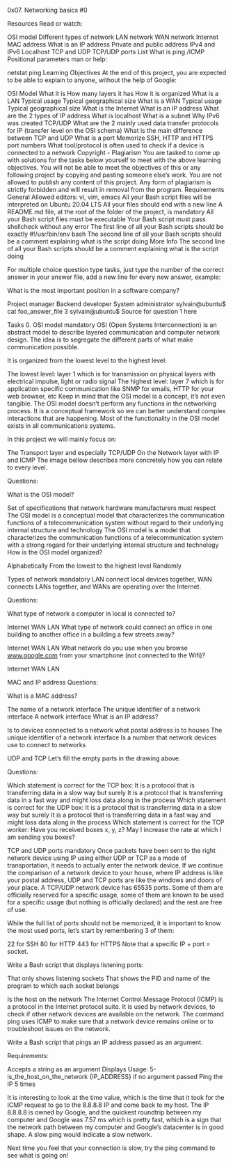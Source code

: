 0x07. Networking basics #0

Resources Read or watch:

OSI model Different types of network LAN network WAN network Internet MAC address What is an IP address Private and public address IPv4 and IPv6 Localhost TCP and UDP TCP/UDP ports List What is ping /ICMP Positional parameters man or help:

netstat ping Learning Objectives At the end of this project, you are expected to be able to explain to anyone, without the help of Google:

OSI Model What it is How many layers it has How it is organized What is a LAN Typical usage Typical geographical size What is a WAN Typical usage Typical geographical size What is the Internet What is an IP address What are the 2 types of IP address What is localhost What is a subnet Why IPv6 was created TCP/UDP What are the 2 mainly used data transfer protocols for IP (transfer level on the OSI schema) What is the main difference between TCP and UDP What is a port Memorize SSH, HTTP and HTTPS port numbers What tool/protocol is often used to check if a device is connected to a network Copyright - Plagiarism You are tasked to come up with solutions for the tasks below yourself to meet with the above learning objectives. You will not be able to meet the objectives of this or any following project by copying and pasting someone else’s work. You are not allowed to publish any content of this project. Any form of plagiarism is strictly forbidden and will result in removal from the program. Requirements General Allowed editors: vi, vim, emacs All your Bash script files will be interpreted on Ubuntu 20.04 LTS All your files should end with a new line A README.md file, at the root of the folder of the project, is mandatory All your Bash script files must be executable Your Bash script must pass shellcheck without any error The first line of all your Bash scripts should be exactly #!/usr/bin/env bash The second line of all your Bash scripts should be a comment explaining what is the script doing More Info The second line of all your Bash scripts should be a comment explaining what is the script doing

For multiple choice question type tasks, just type the number of the correct answer in your answer file, add a new line for every new answer, example:

What is the most important position in a software company?

Project manager Backend developer System administrator sylvain@ubuntu$ cat foo_answer_file 3 sylvain@ubuntu$ Source for question 1 here

Tasks 0. OSI model mandatory OSI (Open Systems Interconnection) is an abstract model to describe layered communication and computer network design. The idea is to segregate the different parts of what make communication possible.

It is organized from the lowest level to the highest level:

The lowest level: layer 1 which is for transmission on physical layers with electrical impulse, light or radio signal The highest level: layer 7 which is for application specific communication like SNMP for emails, HTTP for your web browser, etc Keep in mind that the OSI model is a concept, it’s not even tangible. The OSI model doesn’t perform any functions in the networking process. It is a conceptual framework so we can better understand complex interactions that are happening. Most of the functionality in the OSI model exists in all communications systems.

In this project we will mainly focus on:

The Transport layer and especially TCP/UDP On the Network layer with IP and ICMP The image bellow describes more concretely how you can relate to every level.

Questions:

What is the OSI model?

Set of specifications that network hardware manufacturers must respect The OSI model is a conceptual model that characterizes the communication functions of a telecommunication system without regard to their underlying internal structure and technology The OSI model is a model that characterizes the communication functions of a telecommunication system with a strong regard for their underlying internal structure and technology How is the OSI model organized?

Alphabetically From the lowest to the highest level Randomly

Types of network mandatory
LAN connect local devices together, WAN connects LANs together, and WANs are operating over the Internet.

Questions:

What type of network a computer in local is connected to?

Internet WAN LAN What type of network could connect an office in one building to another office in a building a few streets away?

Internet WAN LAN What network do you use when you browse www.google.com from your smartphone (not connected to the Wifi)?

Internet WAN LAN

MAC and IP address
Questions:

What is a MAC address?

The name of a network interface The unique identifier of a network interface A network interface What is an IP address?

Is to devices connected to a network what postal address is to houses The unique identifier of a network interface Is a number that network devices use to connect to networks

UDP and TCP
Let’s fill the empty parts in the drawing above.

Questions:

Which statement is correct for the TCP box: It is a protocol that is transferring data in a slow way but surely It is a protocol that is transferring data in a fast way and might loss data along in the process Which statement is correct for the UDP box: It is a protocol that is transferring data in a slow way but surely It is a protocol that is transferring data in a fast way and might loss data along in the process Which statement is correct for the TCP worker: Have you received boxes x, y, z? May I increase the rate at which I am sending you boxes?

TCP and UDP ports mandatory Once packets have been sent to the right network device using IP using either UDP or TCP as a mode of transportation, it needs to actually enter the network device.
If we continue the comparison of a network device to your house, where IP address is like your postal address, UDP and TCP ports are like the windows and doors of your place. A TCP/UDP network device has 65535 ports. Some of them are officially reserved for a specific usage, some of them are known to be used for a specific usage (but nothing is officially declared) and the rest are free of use.

While the full list of ports should not be memorized, it is important to know the most used ports, let’s start by remembering 3 of them:

22 for SSH 80 for HTTP 443 for HTTPS Note that a specific IP + port = socket.

Write a Bash script that displays listening ports:

That only shows listening sockets That shows the PID and name of the program to which each socket belongs

Is the host on the network
The Internet Control Message Protocol (ICMP) is a protocol in the Internet protocol suite. It is used by network devices, to check if other network devices are available on the network. The command ping uses ICMP to make sure that a network device remains online or to troubleshoot issues on the network.

Write a Bash script that pings an IP address passed as an argument.

Requirements:

Accepts a string as an argument Displays Usage: 5-is_the_host_on_the_network {IP_ADDRESS} if no argument passed Ping the IP 5 times

It is interesting to look at the time value, which is the time that it took for the ICMP request to go to the 8.8.8.8 IP and come back to my host. The IP 8.8.8.8 is owned by Google, and the quickest roundtrip between my computer and Google was 7.57 ms which is pretty fast, which is a sign that the network path between my computer and Google’s datacenter is in good shape. A slow ping would indicate a slow network.

Next time you feel that your connection is slow, try the ping command to see what is going on!

